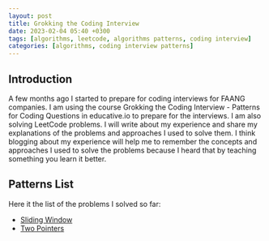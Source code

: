 ```yaml
---
layout: post
title: Grokking the Coding Interview
date: 2023-02-04 05:40 +0300
tags: [algorithms, leetcode, algorithms patterns, coding interview]
categories: [algorithms, coding interview patterns]
---
```

## Introduction

A few months ago I started to prepare for coding interviews for FAANG companies. I am using the course Grokking the Coding Interview - Patterns for Coding Questions in educative.io to prepare for the interviews. I am also solving LeetCode problems. I will write about my experience and share my explanations of the problems and approaches I used to solve them. I think blogging about my experience will help me to remember the concepts and approaches I used to solve the problems because I heard that by teaching something you learn it better.

## Patterns List

Here it the list of the problems I solved so far:

* [Sliding Window](https://github.com/islamumarov/GrokkingCodingInterview/tree/master/2%20SlidingWindow)
* [Two Pointers](https://github.com/islamumarov/GrokkingCodingInterview/tree/master/TwoPointers)
